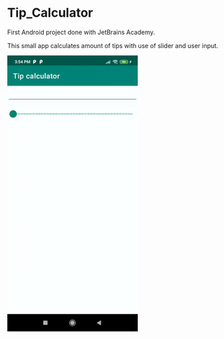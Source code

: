 # Tip_Calculator
First Android project done with JetBrains Academy. 

This small app calculates amount of tips with use of slider and user input.

<img src="https://github.com/Sonofasleep/Tip_Calculator/blob/master/stage3-1_upd.gif" width="300" height="633" />
